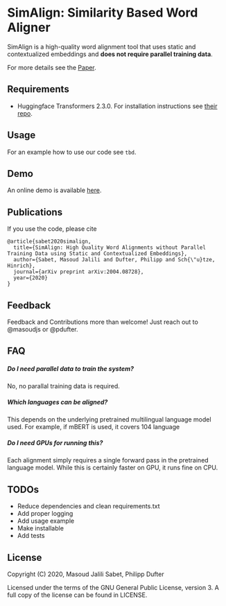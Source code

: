 SimAlign: Similarity Based Word Aligner
==============

SimAlign is a high-quality word alignment tool that uses static and contextualized embeddings and **does not require parallel training data**.

For more details see the [Paper](https://arxiv.org/pdf/2004.08728.pdf).


Requirements
--------

- Huggingface Transformers 2.3.0. For installation instructions see [their repo](https://github.com/huggingface/transformers#installation).


Usage
--------

For an example how to use our code see `tbd`.


Demo
--------

An online demo is available [here](http://simalign.cis.lmu.de/).


Publications
--------

If you use the code, please cite 

```
@article{sabet2020simalign,
  title={SimAlign: High Quality Word Alignments without Parallel Training Data using Static and Contextualized Embeddings},
  author={Sabet, Masoud Jalili and Dufter, Philipp and Sch{\"u}tze, Hinrich},
  journal={arXiv preprint arXiv:2004.08728},
  year={2020}
}
```

Feedback
--------

Feedback and Contributions more than welcome! Just reach out to @masoudjs or @pdufter. 


FAQ
--------

##### Do I need parallel data to train the system?

No, no parallal training data is required.


##### Which languages can be aligned?

This depends on the underlying pretrained multilingual language model used. For example, if mBERT is used, it covers 104 language

##### Do I need GPUs for running this?

Each alignment simply requires a single forward pass in the pretrained language model. While this is certainly 
faster on GPU, it runs fine on CPU.


TODOs
--------

* Reduce dependencies and clean requirements.txt
* Add proper logging
* Add usage example
* Make installable
* Add tests


License
-------

Copyright (C) 2020, Masoud Jalili Sabet, Philipp Dufter

Licensed under the terms of the GNU General Public License, version 3. A full copy of the license can be found in LICENSE.
